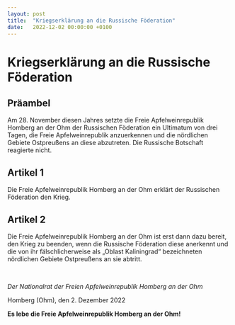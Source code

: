```yaml
---
layout: post
title:  "Kriegserklärung an die Russische Föderation"
date:   2022-12-02 00:00:00 +0100
---
```

# Kriegserklärung an die Russische Föderation

## Präambel

Am 28. November diesen Jahres setzte die Freie Apfelweinrepublik Homberg an der Ohm der Russischen Föderation ein Ultimatum von drei Tagen, die Freie Apfelweinrepublik anzuerkennen und die nördlichen Gebiete Ostpreußens an diese abzutreten. Die Russische Botschaft reagierte nicht.

## Artikel 1

Die Freie Apfelweinrepublik Homberg an der Ohm erklärt der Russischen Föderation den Krieg.

## Artikel 2

Die Freie Apfelweinrepublik Homberg an der Ohm ist erst dann dazu bereit, den Krieg zu beenden, wenn die Russische Föderation diese anerkennt und die von ihr fälschlicherweise als „Oblast Kaliningrad“ bezeichneten nördlichen Gebiete Ostpreußens an sie abtritt.

<br />

*Der Nationalrat der Freien Apfelweinrepublik Homberg an der Ohm*

Homberg (Ohm), den 2. Dezember 2022

**Es lebe die Freie Apfelweinrepublik Homberg an der Ohm!**